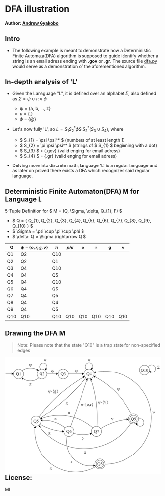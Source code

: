 # DFA illustration

#### Author: [Andrew Gyakobo](https://github.com/Gyakobo)

## Intro
* The following example is meant to demonstrate how a Deterministic Finite Automata(DFA) algorithm is supposed to guide identify whether a string is an email adress ending with **.gov** or **.gr**. The source file [dfa.py](https://github.com/Gyakobo/Recognizing_an_email_adress_with_DFA/blob/main/dfa.py) would serve as a demonstration of the aforementioned algorithm.

## In-depth analysis of 'L'
* Given the Lanaguage "L", it is defined over an alphabet $\Sigma$, also defined as $\Sigma = \psi \cup \pi \cup \phi$

    * $\psi$ = {a, b, ..., z} 
    * $\pi$ = {.} 
    * $\phi$ = {@} 

* Let's now fully 'L', so $L = S_{1}S_{2}^* \phi S_{1}S_{2}^*(S_{3} \cup S_{4})$, where: 

    * $ S_{1} = \psi \psi^* $ (numbers of at least length 1)
    * $ S_{2} = \pi \psi \psi^* $ (strings of $ S_{1} $ beginning with a dot)
    * $ S_{3} $ = {.gov} (valid enging for email adress)
    * $ S_{4} $ = {.gr} (valid enging for email adress)

* Delving more into discrete math, language 'L' is a regular language and as later on proved there exists a DFA which recognizes said regular language. 

## Deterministic Finite Automaton(DFA) M for Language L
5-Tuple Definition for $ M = (Q, \Sigma, \delta, Q_{1}, F) $

* $ Q = \{ Q_{1}, Q_{2}, Q_{3}, Q_{4}, Q_{5}, Q_{6}, Q_{7}, Q_{8}, Q_{9}, Q_{10} \} $
* $ \Sigma = \psi \cup \pi \cup \phi $
* $ \delta: Q × \Sigma \rightarrow Q $

| Q | $\psi-\{o,r,g,v\}$ | $\pi$ | $phi$| o | r | g | v |
|---|---|---|---|---|---|---|---|
| Q1  | Q2 | Q10 |   |   |   |   |  
| Q2  | Q2 | Q1 |   |   |   |   |
| Q3  | Q4 | Q10 |   |   |   |   |
| Q4  | Q4 | Q5 |   |   |   |   |
| Q5  | Q4 | Q10 |   |   |   |   |
| Q6  | Q4 | Q5 |   |   |   |   |
| Q7  | Q4 | Q5 |   |   |   |   |
| Q8  | Q4 | Q4 |   |   |   |   |
| Q9  | Q4 | Q5  |   |   |   |   |
| Q10 | Q10 | Q10 | Q10 | Q10 | Q10 | Q10 | Q10 |   


## Drawing the DFA M 

> Note: Please note that the state "Q10" is a trap state for non-specified edges

<img src="./assets/dfa_img.png" style="float: left; margin-right: 10px;">

## License:
MI